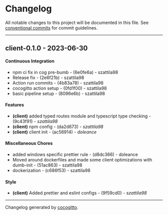 # Changelog
All notable changes to this project will be documented in this file. See [conventional commits](https://www.conventionalcommits.org/) for commit guidelines.

- - -
## client-0.1.0 - 2023-06-30
#### Continuous Integration
- npm ci fix in cog pre-bumb - (6e0fe6a) - szattila98
- Release fix - (2e6f21b) - szattila98
- Action run commits - (4b83a78) - szattila98
- cocogitto action setup - (0fd1f00) - szattila98
- basic pipeline setup - (8096e6b) - szattila98
#### Features
- **(client)** added typed routes module and typescript type checking - (9c43f91) - *szattila98*
- **(client)** npm config - (da2d673) - *szattila98*
- **(client)** client init - (ac56914) - *doleance*
#### Miscellaneous Chores
- added windows specific prettier rule - (d8dc366) - doleance
- Moved around dockerfiles and made some client optimizations with dumb-init - (51ac863) - szattila98
- dockerization - (c686f53) - szattila98
#### Style
- **(client)** Added prettier and eslint configs - (9f59cd0) - *szattila98*

- - -

Changelog generated by [cocogitto](https://github.com/cocogitto/cocogitto).